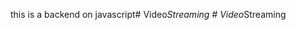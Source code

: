 this is a backend on javascript#   V i d e o _ S t r e a m i n g  
 #   V i d e o _ S t r e a m i n g  
 